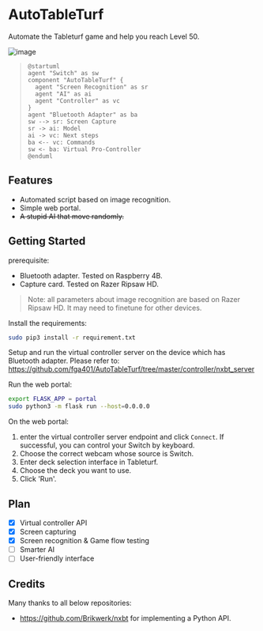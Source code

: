 # AutoTableTurf

Automate the Tableturf game and help you reach Level 50.

![image](https://user-images.githubusercontent.com/36651740/194977551-2014cff7-5fe4-4964-aad9-7a467aba9aef.png)

> ```
> @startuml
> agent "Switch" as sw
> component "AutoTableTurf" {
>   agent "Screen Recognition" as sr
>   agent "AI" as ai
>   agent "Controller" as vc
> }
> agent "Bluetooth Adapter" as ba
> sw --> sr: Screen Capture
> sr -> ai: Model
> ai -> vc: Next steps
> ba <-- vc: Commands
> sw <- ba: Virtual Pro-Controller
> @enduml
> ```

## Features

- Automated script based on image recognition.
- Simple web portal.
- ~~A stupid AI that move randomly.~~

## Getting Started

prerequisite:
- Bluetooth adapter. Tested on Raspberry 4B.
- Capture card. Tested on Razer Ripsaw HD.
> Note: all parameters about image recognition are based on Razer Ripsaw HD. It may need to finetune for other devices.

Install the requirements:
```bash
sudo pip3 install -r requirement.txt
```

Setup and run the virtual controller server on the device which has Bluetooth adapter. Please refer to: https://github.com/fga401/AutoTableTurf/tree/master/controller/nxbt_server

Run the web portal:
```bash
export FLASK_APP = portal
sudo python3 -m flask run --host=0.0.0.0
```

On the web portal:
1. enter the virtual controller server endpoint and click `Connect`. If successful, you can control your Switch by keyboard.
2. Choose the correct webcam whose source is Switch.
3. Enter deck selection interface in Tableturf.
4. Choose the deck you want to use.
5. Click 'Run'.

## Plan

- [x] Virtual controller API
- [x] Screen capturing
- [x] Screen recognition & Game flow testing
- [ ] Smarter AI
- [ ] User-friendly interface

## Credits

Many thanks to all below repositories:

- https://github.com/Brikwerk/nxbt for implementing a Python API.
